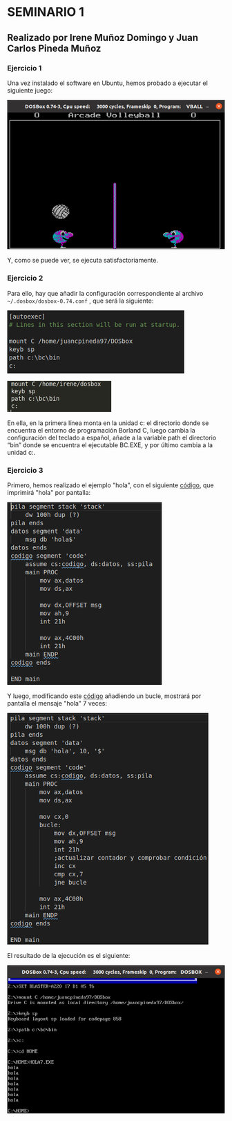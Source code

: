 # SEMINARIO 1

## Realizado por Irene Muñoz Domingo y Juan Carlos Pineda Muñoz

### Ejercicio 1
Una vez instalado el software en Ubuntu, hemos probado a ejecutar el siguiente juego:

![c1](capturas/c1.png)

Y, como se puede ver, se ejecuta satisfactoriamente.

### Ejercicio 2
Para ello, hay que añadir la configuración correspondiente al archivo `~/.dosbox/dosbox-0.74.conf` , que será la siguiente:

![c2](capturas/c2.png)

![c3](capturas/c3.jpeg)

En ella, en la primera línea monta en la unidad c: el directorio donde se encuentra el entorno de programación Borland C, luego cambia la configuración del teclado a español, añade a la variable path el directorio “bin” donde se encuentra el ejecutable BC.EXE, y por último cambia a la unidad c:.

### Ejercicio 3
Primero, hemos realizado el ejemplo "hola", con el siguiente [código](codigo/hola.asm), que imprimirá "hola" por pantalla:

![c4](capturas/c4.png)

Y luego, modificando este [código](codigo/hola7.asm) añadiendo un bucle, mostrará por pantalla el mensaje "hola" 7 veces:

![c5](capturas/c5.png)

El resultado de la ejecución es el siguiente:

![c6](capturas/c6.png)
